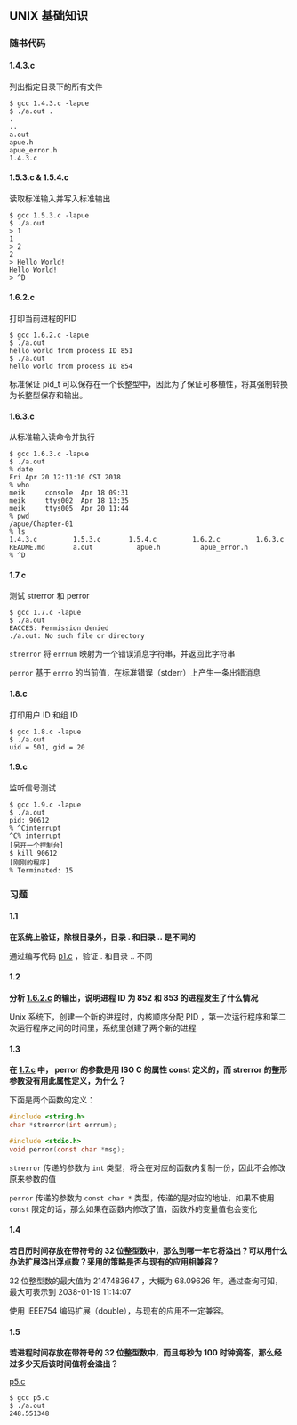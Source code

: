 ## UNIX 基础知识


### 随书代码


#### 1.4.3.c
列出指定目录下的所有文件
```shell
$ gcc 1.4.3.c -lapue
$ ./a.out .
.
..
a.out
apue.h
apue_error.h
1.4.3.c

```


#### 1.5.3.c & 1.5.4.c

读取标准输入并写入标准输出

```shell
$ gcc 1.5.3.c -lapue
$ ./a.out
> 1
1
> 2
2
> Hello World!
Hello World!
> ^D
```


#### 1.6.2.c

打印当前进程的PID

```shell
$ gcc 1.6.2.c -lapue
$ ./a.out
hello world from process ID 851
$ ./a.out
hello world from process ID 854
```

标准保证 pid_t 可以保存在一个长整型中，因此为了保证可移植性，将其强制转换为长整型保存和输出。


#### 1.6.3.c

从标准输入读命令并执行

```shell
$ gcc 1.6.3.c -lapue
$ ./a.out
% date
Fri Apr 20 12:11:10 CST 2018
% who
meik     console  Apr 18 09:31
meik     ttys002  Apr 18 13:35
meik     ttys005  Apr 20 11:44
% pwd
/apue/Chapter-01
% ls
1.4.3.c         1.5.3.c       1.5.4.c         1.6.2.c         1.6.3.c         README.md       a.out           apue.h          apue_error.h
% ^D
```


#### 1.7.c

测试 strerror 和 perror

```shell
$ gcc 1.7.c -lapue
$ ./a.out
EACCES: Permission denied
./a.out: No such file or directory

```
```strerror``` 将 ```errnum``` 映射为一个错误消息字符串，并返回此字符串

```perror``` 基于 ```errno``` 的当前值，在标准错误（stderr）上产生一条出错消息


#### 1.8.c

打印用户 ID 和组 ID

```shell
$ gcc 1.8.c -lapue
$ ./a.out
uid = 501, gid = 20
```


#### 1.9.c

监听信号测试

```shell
$ gcc 1.9.c -lapue
$ ./a.out
pid: 90612
% ^Cinterrupt
^C% interrupt
[另开一个控制台]
$ kill 90612
[刚刚的程序]
% Terminated: 15
```


### 习题


#### 1.1
**在系统上验证，除根目录外，目录 . 和目录 .. 是不同的**

通过编写代码 [p1.c](p1.c) ，验证 . 和目录 .. 不同


#### 1.2
**分析 [1.6.2.c](1.6.2.c) 的输出，说明进程 ID 为 852 和 853 的进程发生了什么情况**

Unix 系统下，创建一个新的进程时，内核顺序分配 PID ，第一次运行程序和第二次运行程序之间的时间里，系统里创建了两个新的进程


#### 1.3
**在 [1.7.c](1.7.c) 中， perror 的参数是用 ISO C 的属性 const 定义的，而 strerror 的整形参数没有用此属性定义，为什么？**

下面是两个函数的定义：

```C
#include <string.h>
char *strerror(int errnum);

#include <stdio.h>
void perror(const char *msg);
```

```strerror``` 传递的参数为 ```int``` 类型，将会在对应的函数内复制一份，因此不会修改原来参数的值

```perror``` 传递的参数为 ```const char *``` 类型，传递的是对应的地址，如果不使用 ```const``` 限定的话，那么如果在函数内修改了值，函数外的变量值也会变化


#### 1.4
**若日历时间存放在带符号的 32 位整型数中，那么到哪一年它将溢出？可以用什么办法扩展溢出浮点数？采用的策略是否与现有的应用相兼容？**

32 位整型数的最大值为 2147483647 ，大概为 68.09626 年。通过查询可知，最大可表示到 2038-01-19 11:14:07

使用 IEEE754 编码扩展（double），与现有的应用不一定兼容。


#### 1.5
**若进程时间存放在带符号的 32 位整型数中，而且每秒为 100 时钟滴答，那么经过多少天后该时间值将会溢出？**

[p5.c](p5.c)

```shell
$ gcc p5.c
$ ./a.out
248.551348
```